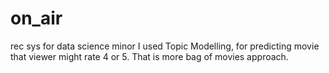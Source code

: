 # on_air
rec sys for data science minor
I used Topic Modelling, for predicting movie that viewer might rate 4 or 5.
That is more bag of movies approach.

